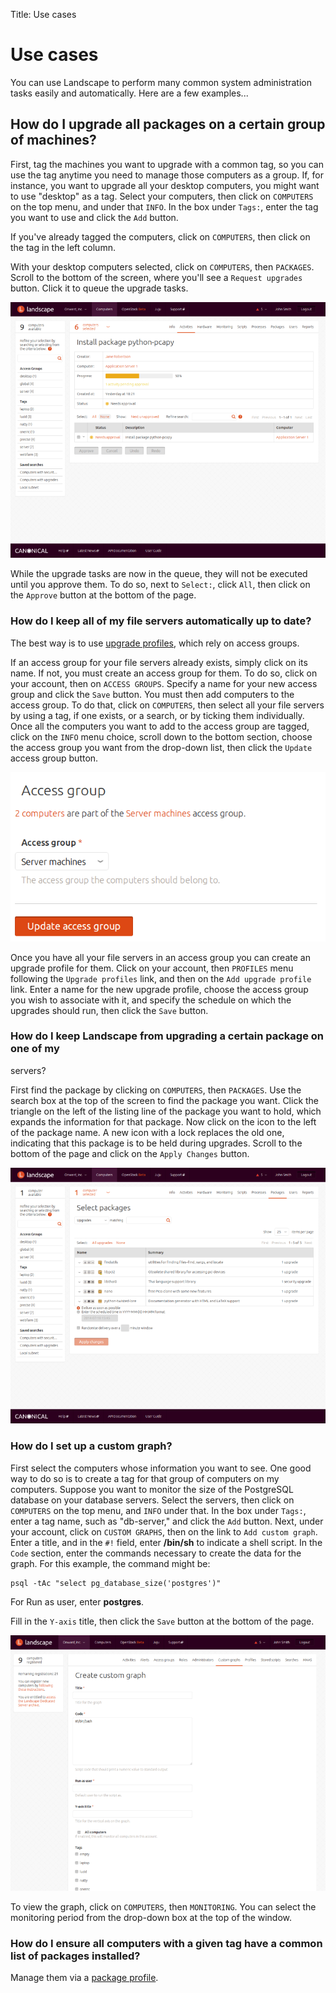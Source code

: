 Title: Use cases

# Use cases

You can use Landscape to perform many common system administration tasks
easily and automatically. Here are a few examples...

## How do I upgrade all packages on a certain group of machines?

First, tag the machines you want to upgrade with a common tag, so you can use
the tag anytime you need to manage those computers as a group. If, for
instance, you want to upgrade all your desktop computers, you might want to
use "desktop" as a tag. Select your computers, then click on `COMPUTERS` on the
top menu, and under that `INFO`. In the box under `Tags:`, enter the tag you want
to use and click the `Add` button.

If you've already tagged the computers, click on `COMPUTERS`, then click on the
tag in the left column.

With your desktop computers selected, click on `COMPUTERS`, then `PACKAGES`.
Scroll to the bottom of the screen, where you'll see a `Request upgrades`
button. Click it to queue the upgrade tasks.

![](../media/usecases1.png)

While the upgrade tasks are now in the queue, they will not be executed until
you approve them. To do so, next to `Select:`, click `All`, then click on the
`Approve` button at the bottom of the page.

### How do I keep all of my file servers automatically up to date?

The best way is to use [upgrade
profiles], which rely on access groups.

If an access group for your file servers already exists, simply click on its
name. If not, you must create an access group for them. To do so, click on
your account, then on `ACCESS GROUPS`. Specify a name for your new access group
and click the `Save` button. You must then add computers to the access group. To
do that, click on `COMPUTERS`, then select all your file servers by using a tag,
if one exists, or a search, or by ticking them individually. Once all the
computers you want to add to the access group are tagged, click on the `INFO`
menu choice, scroll down to the bottom section, choose the access group you
want from the drop-down list, then click the `Update` access group button.

![](../media/accessgroups4.png)

Once you have all your file servers in an access group you can create an
upgrade profile for them. Click on your account, then `PROFILES` menu following
the  `Upgrade profiles` link, and then on the `Add upgrade profile` link. Enter a
name for the new upgrade profile, choose the access group you wish to
associate with it, and specify the schedule on which the upgrades should run,
then click the `Save` button.

### How do I keep Landscape from upgrading a certain package on one of my
servers?

First find the package by clicking on `COMPUTERS`, then `PACKAGES`. Use the search
box at the top of the screen to find the package you want. Click the triangle
on the left of the listing line of the package you want to hold, which expands
the information for that package. Now click on the icon to the left of the
package name. A new icon with a lock replaces the old one, indicating that
this package is to be held during upgrades. Scroll to the bottom of the page
and click on the `Apply Changes` button.

![](../media/usecases2.png)

### How do I set up a custom graph?

First select the computers whose information you want to see. One good way to
do so is to create a tag for that group of computers on my computers. Suppose
you want to monitor the size of the PostgreSQL database on your database
servers. Select the servers, then click on `COMPUTERS` on the top menu, and `INFO`
under that. In the box under `Tags:`, enter a tag name, such as "db-server," and
click the `Add` button. Next, under your account, click on `CUSTOM GRAPHS`, then
on the link to `Add custom graph`. Enter a title, and in the `#!` field, enter
**/bin/sh** to indicate a shell script. In the `Code` section, enter the
commands necessary to create the data for the graph. For this example, the
command might be:

```no-highlight
psql -tAc "select pg_database_size('postgres')"
```

For Run as user, enter **postgres**.

Fill in the `Y-axis` title, then click the `Save` button at the bottom of the
page.

![](../media/usecases3.png)

To view the graph, click on `COMPUTERS`, then `MONITORING`. You can select the
monitoring period from the drop-down box at the top of the window.

### How do I ensure all computers with a given tag have a common list of packages installed?

Manage them via a [package profile].




  
[upgrade profiles]: ./landscape-concepts.md#upgrade-profiles
[package profile]: ./landscape-managing-packages.md#adding-a-package-profile
